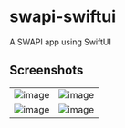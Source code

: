 # swapi-swiftui
A SWAPI app using SwiftUI

## Screenshots
|||
|-|-|
|![image](https://github.com/anroswart/swapi-swiftui/assets/23210431/95b5b43b-245a-439d-b067-c92442299859)|![image](https://github.com/anroswart/swapi-swiftui/assets/23210431/0b97a883-d81f-4d10-b671-cdf50a4a8afc)|
|![image](https://github.com/anroswart/swapi-swiftui/assets/23210431/34f7d9a3-74b1-4a01-9181-7714ac25f10b)|![image](https://github.com/anroswart/swapi-swiftui/assets/23210431/14c5530d-c3cf-4ae1-a1ae-023a1b0a6c63)|
